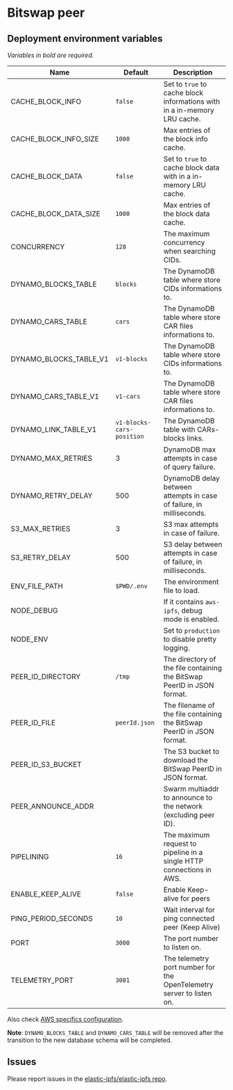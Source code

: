 # Bitswap peer

## Deployment environment variables

_Variables in bold are required._

| Name                  | Default       | Description                                                              |
| --------------------- | ------------- | ------------------------------------------------------------------------ |
| CACHE_BLOCK_INFO     | `false`       | Set to `true` to cache block informations with in a in-memory LRU cache. |
| CACHE_BLOCK_INFO_SIZE | `1000`       | Max entries of the block info cache.                                     |
| CACHE_BLOCK_DATA      | `false`       | Set to `true` to cache block data with in a in-memory LRU cache.         |
| CACHE_BLOCK_DATA_SIZE | `1000`        | Max entries of the block data cache.                                     |
| CONCURRENCY           | `128`         | The maximum concurrency when searching CIDs.                             |
| DYNAMO_BLOCKS_TABLE   | `blocks`      | The DynamoDB table where store CIDs informations to.                     |
| DYNAMO_CARS_TABLE     | `cars`        | The DynamoDB table where store CAR files informations to.                |
| DYNAMO_BLOCKS_TABLE_V1| `v1-blocks`   | The DynamoDB table where store CIDs informations to.                     |
| DYNAMO_CARS_TABLE_V1  | `v1-cars`     | The DynamoDB table where store CAR files informations to.                |
| DYNAMO_LINK_TABLE_V1  | `v1-blocks-cars-position` | The DynamoDB table with CARs-blocks links.                   |
| DYNAMO_MAX_RETRIES    | 3             | DynamoDB max attempts in case of query failure.                          |
| DYNAMO_RETRY_DELAY    | 500           | DynamoDB delay between attempts in case of failure, in milliseconds.     |
| S3_MAX_RETRIES        | 3             | S3 max attempts in case of failure.                                      |
| S3_RETRY_DELAY        | 500           | S3 delay between attempts in case of failure, in milliseconds.           |
| ENV_FILE_PATH         | `$PWD/.env`   | The environment file to load.                                            |
| NODE_DEBUG            |               | If it contains `aws-ipfs`, debug mode is enabled.                        |
| NODE_ENV              |               | Set to `production` to disable pretty logging.                           |
| PEER_ID_DIRECTORY     | `/tmp`        | The directory of the file containing the BitSwap PeerID in JSON format.  |
| PEER_ID_FILE          | `peerId.json` | The filename of the file containing the BitSwap PeerID in JSON format.   |
| PEER_ID_S3_BUCKET     |               | The S3 bucket to download the BitSwap PeerID in JSON format.             |
| PEER_ANNOUNCE_ADDR    |               | Swarm multiaddr to announce to the network (excluding peer ID).          |
| PIPELINING            | `16`          | The maximum request to pipeline in a single HTTP connections in AWS.     |
| ENABLE_KEEP_ALIVE   | `false`          | Enable Keep-alive for peers                       |
| PING_PERIOD_SECONDS   | `10`          | Wait interval for ping connected peer (Keep Alive)                       |
| PORT                  | `3000`        | The port number to listen on.                                            |
| TELEMETRY_PORT        | `3001`        | The telemetry port number for the OpenTelemetry server to listen on.     |

Also check [AWS specifics configuration](https://github.com/elastic-ipfs/elastic-ipfs/blob/main/aws.md).

**Note**: `DYNAMO_BLOCKS_TABLE` and `DYNAMO_CARS_TABLE` will be removed after the transition to the new database schema will be completed.

## Issues

Please report issues in the [elastic-ipfs/elastic-ipfs repo](https://github.com/elastic-ipfs/elastic-ipfs/issues).
